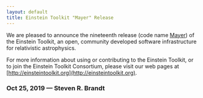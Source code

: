 ```yaml
---
layout: default
title: Einstein Toolkit "Mayer" Release
---
```

We are pleased to announce the nineteenth release (code name
[Mayer](https://en.wikipedia.org/wiki/Maria_Goeppert_Mayer)) of the
Einstein Toolkit, an open, community developed software infrastructure for
relativistic astrophysics.

For more information about using or contributing to the Einstein Toolkit, or to
join the Einstein Toolkit Consortium, please visit our web pages at
[http://einsteintoolkit.org](http://einsteintoolkit.org).

### Oct 25, 2019 — Steven R. Brandt


